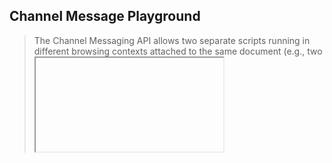 ## Channel Message Playground

> The Channel Messaging API allows two separate scripts running in different browsing contexts attached to the same document (e.g., two <iframe> elements, the main document and a single <iframe>, or two documents via a SharedWorker) to communicate directly, passing messages between each other through two-way channels (or pipes) with a port at each end.

- [Channel Messaging API - Mozilla Developer Docs](http://developer.mozilla.org/en-US/docs/Web/API/Channel_Messaging_API/Using_channel_messaging)

### Demo #1

1. A `MessageChannel` object is created in the context of `index.html`.
2. Transfer `port2` from the `MessageChannel` object so that `page2.html` can gain access to it.
3. When a new text node is added...
   - a list item is created inside `page2.html`.
   - `port1.postMessage` is used to update the `textContent` attribute of the `#message-output` paragraph element.

![channel messaging demo video](./channel-message-demo.mp4)
